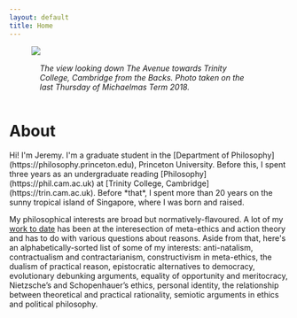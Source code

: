 ```yaml
---
layout: default
title: Home
---
```



<figure>
  <img src="/assets/trinbacks.jpg">
  <figcaption style="padding:15px;"><i>The view looking down The Avenue towards Trinity College, Cambridge from the Backs. Photo taken on the last Thursday of Michaelmas Term 2018.</i></figcaption>
</figure>

<h1>About</h1>
Hi! I'm Jeremy. I'm a graduate student in the [Department of Philosophy](https://philosophy.princeton.edu), Princeton University. Before this, I spent three years as an undergraduate reading [Philosophy](https://phil.cam.ac.uk) at [Trinity College, Cambridge](https://trin.cam.ac.uk). Before *that*, I spent more than 20 years on the sunny tropical island of Singapore, where I was born and raised.  

  My philosophical interests are broad but normatively-flavoured. A lot of my [work to date](/research) has been at the interesection of meta-ethics and action theory and has to do with various questions about reasons. Aside from that, here's an alphabetically-sorted list of some of my interests: anti-natalism, contractualism and contractarianism, constructivism in meta-ethics, the dualism of practical reason, epistocratic alternatives to democracy, evolutionary debunking arguments, equality of opportunity and meritocracy, Nietzsche’s and Schopenhauer’s ethics, personal identity, the relationship between theoretical and practical rationality, semiotic arguments in ethics and political philosophy.
  </div>
</div>